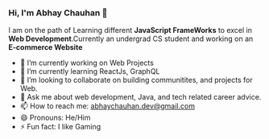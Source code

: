 ### Hi, I'm Abhay Chauhan 👋

I am on the path of Learning different **JavaScript FrameWorks** to excel in **Web Development**.Currently an undergrad CS student and working on an **E-commerce Website**

- 🔭 I’m currently working on Web Projects
- 🌱 I’m currently learning ReactJs, GraphQL
- 👯 I’m looking to collaborate on building communitites, and projects for Web.
- 💬 Ask me about web development, Java, and tech related career advice.
- 📫 How to reach me: abhaychauhan.dev@gmail.com
- 😄 Pronouns: He/Him
- ⚡ Fun fact: I like Gaming

